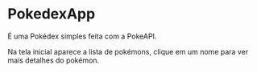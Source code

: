 # PokedexApp

É uma Pokédex simples feita com a PokeAPI.<br>

Na tela inicial aparece a lista de pokémons, clique em um nome para ver mais detalhes do pokémon.
